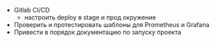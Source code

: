 - Gitlab CI/CD
  - настроить deploy в stage и прод окружение
- Проверить и протестировать шаблоны для Prometheus и Grafana
- Привести в порядок документацию по запуску проекта
